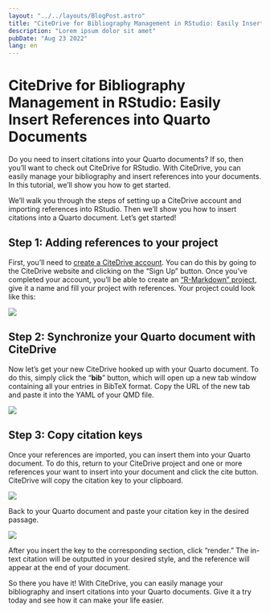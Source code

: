 ```yaml
---
layout: "../../layouts/BlogPost.astro"
title: "CiteDrive for Bibliography Management in RStudio: Easily Insert References into Quarto Documents"
description: "Lorem ipsum dolor sit amet"
pubDate: "Aug 23 2022"
lang: en
---
```


# CiteDrive for Bibliography Management in RStudio: Easily Insert References into Quarto Documents

Do you need to insert citations into your Quarto documents? If so, then you’ll want to check out CiteDrive for RStudio. With CiteDrive, you can easily manage your bibliography and insert references into your documents. In this tutorial, we’ll show you how to get started.

We’ll walk you through the steps of setting up a CiteDrive account and importing references into RStudio. Then we’ll show you how to insert citations into a Quarto document. Let’s get started!

## Step 1: Adding references to your project

First, you’ll need to [create a CiteDrive account](https://app.citedrive.com/sign-up). You can do this by going to the CiteDrive website and clicking on the “Sign Up” button. Once you’ve completed your account, you’ll be able to create an [“R-Markdown” project](https://www.citedrive.com/docs/creating-a-new-project-in-citedrive), give it a name and fill your project with references. Your project could look like this:

![](https://images.prismic.io/citedrive/6aaaeb72-adf1-476e-aa26-fe9f480bf865_FZ-PoGiXwAE35Bi.jpg?auto=compress,format)

## Step 2: Synchronize your Quarto document with CiteDrive

Now let’s get your new CiteDrive hooked up with your Quarto document. To do this, simply click the “**bib**” button, which will open up a new tab window containing all your entries in BibTeX format. Copy the URL of the new tab and paste it into the YAML of your QMD file.

![](https://images.prismic.io/citedrive/9f8b6b74-81bd-4d01-b4fe-7b7a3c43b139_Screenshot+2022-08-23+at+10.43.39.png?auto=compress,format)

## Step 3: Copy citation keys

Once your references are imported, you can insert them into your Quarto document. To do this, return to your CiteDrive project and one or more references your want to insert into your document and click the cite button. CiteDrive will copy the citation key to your clipboard.

![](https://images.prismic.io/citedrive/1f3b71e6-9746-4c33-91b9-df87be5415be_1_4KGAOkDIyUnvxOYDB58hQw.gif?auto=compress,format)

Back to your Quarto document and paste your citation key in the desired passage.

![](https://images.prismic.io/citedrive/a7483d1e-c708-4bad-b62c-2bb0ecb6d559_Screen_Recording_2022-08-23_at_10_47_45_AdobeExpress.gif?auto=compress,format)

After you insert the key to the corresponding section, click “render.” The in-text citation will be outputted in your desired style, and the reference will appear at the end of your document.

So there you have it! With CiteDrive, you can easily manage your bibliography and insert citations into your Quarto documents. Give it a try today and see how it can make your life easier.
